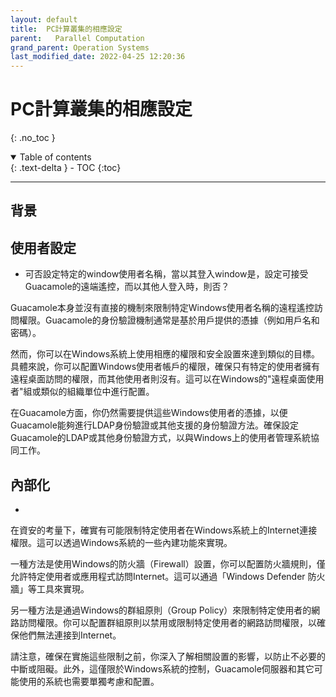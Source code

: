 ```yaml
---
layout: default
title:  PC計算叢集的相應設定
parent:   Parallel Computation
grand_parent: Operation Systems
last_modified_date: 2022-04-25 12:20:36
---
```

# PC計算叢集的相應設定
{: .no_toc }

<details open markdown="block">
  <summary>
    Table of contents
  </summary>
  {: .text-delta }
- TOC
{:toc}
</details>

---
## 背景

## 使用者設定

- 可否設定特定的window使用者名稱，當以其登入window是，設定可接受Guacamole的遠端遙控，而以其他人登入時，則否？

Guacamole本身並沒有直接的機制來限制特定Windows使用者名稱的遠程遙控訪問權限。Guacamole的身份驗證機制通常是基於用戶提供的憑據（例如用戶名和密碼）。

然而，你可以在Windows系統上使用相應的權限和安全設置來達到類似的目標。具體來說，你可以配置Windows使用者帳戶的權限，確保只有特定的使用者擁有遠程桌面訪問的權限，而其他使用者則沒有。這可以在Windows的"遠程桌面使用者"組或類似的組織單位中進行配置。

在Guacamole方面，你仍然需要提供這些Windows使用者的憑據，以便Guacamole能夠進行LDAP身份驗證或其他支援的身份驗證方法。確保設定Guacamole的LDAP或其他身份驗證方式，以與Windows上的使用者管理系統協同工作。

## 內部化

- 

在資安的考量下，確實有可能限制特定使用者在Windows系統上的Internet連接權限。這可以透過Windows系統的一些內建功能來實現。

一種方法是使用Windows的防火牆（Firewall）設置，你可以配置防火牆規則，僅允許特定使用者或應用程式訪問Internet。這可以通過「Windows Defender 防火牆」等工具來實現。

另一種方法是通過Windows的群組原則（Group Policy）來限制特定使用者的網路訪問權限。你可以配置群組原則以禁用或限制特定使用者的網路訪問權限，以確保他們無法連接到Internet。

請注意，確保在實施這些限制之前，你深入了解相關設置的影響，以防止不必要的中斷或阻礙。此外，這僅限於Windows系統的控制，Guacamole伺服器和其它可能使用的系統也需要單獨考慮和配置。


